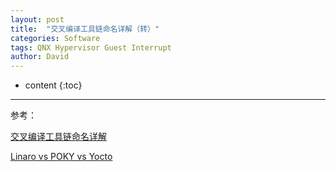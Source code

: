 ```yaml
---
layout: post
title:  "交叉编译工具链命名详解（转）"
categories: Software
tags: QNX Hypervisor Guest Interrupt
author: David
---
```


* content
{:toc}

---
参考：

[交叉编译工具链命名详解 ](https://www.cnblogs.com/wxishang1991/p/5322499.html)

[Linaro vs POKY vs Yocto ](https://blog.csdn.net/flaming999/article/details/51513196)





